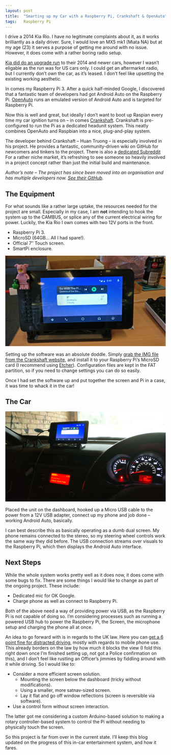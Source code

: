 ```yaml
---
layout: post
title:  "Smarting up my Car with a Raspberry Pi, Crankshaft & OpenAuto"
tags:   Raspberry Pi
---
```


I drive a 2014 Kia Rio. I have no legitimate complaints about it, as it works brilliantly as a daily driver. Sure, I would love an MX5 mk1 (Miata NA) but at my age (23) it serves a purpose of getting me around with no issue. However, it does come with a rather boring radio setup.

[Kia did do an upgrade run](https://www.engadget.com/2016/07/19/kia-android-auto-and-apple-carplay-upgrades/) to their 2014 and newer cars, however I wasn’t eligable as the run was for US cars only. I could get an aftermarket radio, but I currently don’t _own_ the car, as it’s leased. I don’t feel like upsetting the existing working aesthetic.

In comes my Raspberry Pi 3. After a quick half-minded Google, I discovered that a fantastic team of developers had got Android Auto on the Raspberry Pi. [OpenAuto](https://github.com/f1xpl/openauto/) runs an emulated version of Android Auto and is targeted for Raspberry Pi.

Now this is well and great, but ideally I don’t want to boot up Raspian every time my car ignition turns on – in comes [Crankshaft](https://github.com/htruong/crankshaft). Crankshaft is pre-configured to run the Pi as a dedicated headunit system. This neatly combines OpenAuto and Raspbian into a nice, plug-and-play system.

The developer behind Crankshaft – Huan Truong – is especially involved in his project. He provides a fantastic, community-driven wiki on GitHub for newcomers and tinkers to the project. There is also a [dedicated Subreddit](https://reddit.com/r/crankshaft) For a rather niche market, it’s refreshing to see someone so heavily involved in a project concept rather than just the initial build and maintenance.

_Author’s note – The project has since been moved into an organisation and has multiple developers now. [See their GitHub](https://github.com/opencardev/crankshaft)._

## The Equipment
For what sounds like a rather large uptake, the resources needed for the project are small. Especially in my case, I am **not** intending to hook the system up to the CAMBUS, or splice any of the current electrical wiring for power. Luckily, the Kia Rio I own comes with two 12V ports in the front.

*   Raspberry Pi 3.
*   MicroSD (64GB… All I had spare!).
*   Official 7″ Touch screen.
*   SmartPi enclosure.

![](/assets/img/IMG_20180410_084557.jpg)

Setting up the software was an absolute doddle. Simply [grab the IMG file from the Crankshaft website](http://getcrankshaft.com/), and install it to your Raspberry Pi’s MicroSD card (I recommend using [Etcher](https://etcher.io/)). Configuration files are kept in the FAT partition, so if you need to change settings you can do so easily.

Once I had set the software up and put together the screen and Pi in a case, it was time to whack it in the car!

## The Car
![](/assets/img/IMG_20180411_163056.jpg)

Placed the unit on the dashboard, hooked up a Micro USB cable to the power from a 12V USB adapter, connect up my phone and job done – working Android Auto, basically.

I can best describe this as basically operating as a dumb dual screen. My phone remains connected to the stereo, so my steering wheel controls work the same way they did before. The USB connection streams over visuals to the Raspberry Pi, which then displays the Android Auto interface.

## Next Steps
While the whole system works pretty well as it does now, it does come with some bugs to fix. There are some things I would like to change as part of the ongoing project. These include:

*   Dedicated mic for OK Google.
*   Charge phone as well as connect to Raspberry Pi.

Both of the above need a way of providing power via USB, as the Raspberry Pi is not capable of doing so. I’m considering processes such as running a powered USB hub to power the Raspberry Pi, the Screen, the microphone setup and charging the phone all at once.

An idea to go forward with is in regards to the UK law. Here you can [get a 6 point fine for distracted driving](https://www.gov.uk/using-mobile-phones-when-driving-the-law), mostly with regards to mobile phone use. This already borders on the law by how much it blocks the view (I fold this right down once I’m finished setting up, not got a Police confirmation on this), and I don’t feel like rustling an Officer’s jimmies by fiddling around with it while driving. So I would like to:

*   Consider a more efficient screen solution.
    *   Mounting the screen below the dashboard (tricky without modifications).
    *   Using a smaller, more satnav-sized screen.
    *   Lay it flat and go off window reflections (screen is reversible via software).
*   Use a control form without screen interaction.

The latter got me considering a custom Arduino-based solution to making a rotary controller-based system to control the Pi without needing to physically touch the screen.

So this project is far from over in the current state. I’ll keep this blog updated on the progress of this in-car entertainment system, and how it fares.